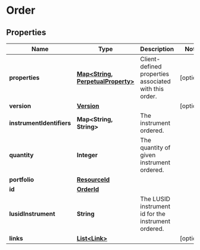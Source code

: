 

# Order

## Properties

Name | Type | Description | Notes
------------ | ------------- | ------------- | -------------
**properties** | [**Map&lt;String, PerpetualProperty&gt;**](PerpetualProperty.md) | Client-defined properties associated with this order. |  [optional]
**version** | [**Version**](Version.md) |  |  [optional]
**instrumentIdentifiers** | **Map&lt;String, String&gt;** | The instrument ordered. | 
**quantity** | **Integer** | The quantity of given instrument ordered. | 
**portfolio** | [**ResourceId**](ResourceId.md) |  | 
**id** | [**OrderId**](OrderId.md) |  | 
**lusidInstrument** | **String** | The LUSID instrument id for the instrument ordered. | 
**links** | [**List&lt;Link&gt;**](Link.md) |  |  [optional]




